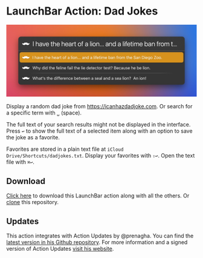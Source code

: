 # LaunchBar Action: Dad Jokes

<img src="01.jpg" width="732"/> 

Display a random dad joke from https://icanhazdadjoke.com. Or search for a specific term with `␣` (space). 

The full text of your search results might not be displayed in the interface. Press `↩` to show the full text of a selected item along with an option to save the joke as a favorite. 

Favorites are stored in a plain text file at `iCloud Drive/Shortcuts/dadjokes.txt`. Display your favorites with `⇧↩`. Open the text file with `⌘↩`.

## Download

[Click here](https://github.com/Ptujec/LaunchBar/archive/refs/heads/master.zip) to download this LaunchBar action along with all the others. Or [clone](https://docs.github.com/en/repositories/creating-and-managing-repositories/cloning-a-repository) this repository.

## Updates

This action integrates with Action Updates by @prenagha. You can find the [latest version in his Github repository](https://github.com/prenagha/launchbar). For more information and a signed version of Action Updates [visit his website](https://renaghan.com/launchbar/action-updates/).